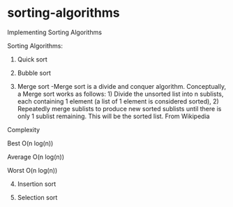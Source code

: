 # sorting-algorithms
Implementing Sorting Algorithms

Sorting Algorithms:
1. Quick sort

2. Bubble sort

3. Merge sort
-Merge sort is a divide and conquer algorithm. Conceptually, a Merge sort works as follows: 1) Divide the unsorted list into n sublists, each containing 1 element (a list of 1 element is considered sorted), 2) Repeatedly merge sublists to produce new sorted sublists until there is only 1 sublist remaining. This will be the sorted list. From Wikipedia

Complexity

Best
O(n log(n))

Average
O(n log(n))

Worst
O(n log(n))



4. Insertion sort

5. Selection sort
